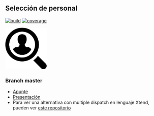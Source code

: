 
## Selección de personal

[![build](https://github.com/uqbar-project/eg-seleccion-personal-kotlin/actions/workflows/build.yml/badge.svg?branch=master)](https://github.com/uqbar-project/eg-seleccion-personal-kotlin/actions/workflows/build.yml) [![coverage](https://codecov.io/gh/uqbar-project/eg-seleccion-personal-kotlin/branch/master/graph/badge.svg)](https://codecov.io/gh/uqbar-project/eg-seleccion-personal-kotlin/branch/master/graph/badge.svg)

<img src="images/personal.png" height="130px" width="130px"/>

### Branch master

- [Apunte](https://docs.google.com/document/d/1XWq9azqchoJZ7h8-hLcpA1Zj5T1UtvFtDKbpzxoQ-dw/edit?usp=sharing)
- [Presentación](https://docs.google.com/presentation/d/11KJwHr3mLe1NtKFh7i5P5oHm-kg2lw4aPcgBC_MGVC4/edit?usp=sharing)
- Para ver una alternativa con multiple dispatch en lenguaje Xtend, pueden ver [este repositorio](https://github.com/uqbar-project/eg-seleccion-personal-xtend/tree/dispatch)
